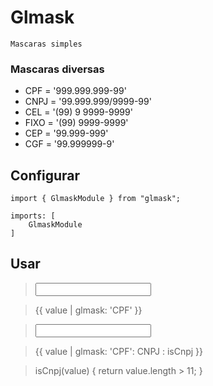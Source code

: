 # Glmask
    Mascaras simples

### Mascaras diversas

  - CPF = '999.999.999-99'
  - CNPJ = '99.999.999/9999-99'
  - CEL = '(99) 9 9999-9999'
  - FIXO = '(99) 9999-9999'
  - CEP = '99.999-999'
  - CGF = '99.999999-9'



## Configurar

    import { GlmaskModule } from "glmask";

    imports: [
        GlmaskModule
    ]


## Usar

> <input glMascara formato="CPF" type="text" >

> {{ value | glmask: 'CPF' }}

> <input glMascara formato="CPF" type="text" outroFormato="CNPJ" alternar="isCnpj">

> {{ value | glmask: 'CPF': CNPJ : isCnpj }}

> isCnpj(value) { return value.length > 11; }